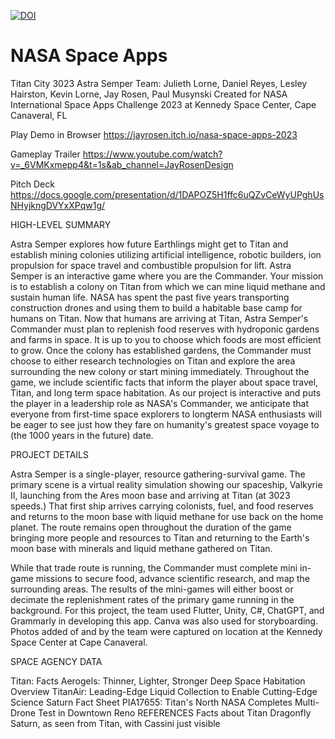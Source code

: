 [![DOI](https://zenodo.org/badge/702517504.svg)](https://doi.org/10.5281/zenodo.14739299)

# NASA Space Apps
Titan City 3023
Astra Semper Team:  Julieth Lorne, Daniel  Reyes, Lesley Hairston, Kevin Lorne, Jay Rosen, Paul Musynski
Created for NASA International Space Apps Challenge 2023 at Kennedy Space Center, Cape Canaveral, FL

Play Demo in Browser
https://jayrosen.itch.io/nasa-space-apps-2023

Gameplay Trailer
https://www.youtube.com/watch?v=_6VMKxmepp4&t=1s&ab_channel=JayRosenDesign

Pitch Deck
https://docs.google.com/presentation/d/1DAPOZ5H1ffc6uQZvCeWyUPghUsNHyjkngDVYxXPqw1g/

HIGH-LEVEL SUMMARY

Astra Semper explores how future Earthlings might get to Titan and establish mining colonies utilizing artificial intelligence, robotic builders, ion propulsion for space travel and combustible propulsion for lift. Astra Semper is an interactive game where you are the Commander. Your mission is to establish a colony on Titan from which we can mine liquid methane and sustain human life. NASA has spent the past five years transporting construction drones and using them to build a habitable base camp for humans on Titan. Now that humans are arriving at Titan, Astra Semper's Commander must plan to replenish food reserves with hydroponic gardens and farms in space. It is up to you to choose which foods are most efficient to grow. Once the colony has established gardens, the Commander must choose to either research technologies on Titan and explore the area surrounding the new colony or start mining immediately. Throughout the game, we include scientific facts that inform the player about space travel, Titan, and long term space habitation. As our project is interactive and puts the player in a leadership role as NASA's Commander, we anticipate that everyone from first-time space explorers to longterm NASA enthusiasts will be eager to see just how they fare on humanity's greatest space voyage to (the 1000 years in the future) date.



PROJECT DETAILS

Astra Semper is a single-player, resource gathering-survival game. The primary scene is a virtual reality simulation showing our spaceship, Valkyrie II, launching from the Ares moon base and arriving at Titan (at 3023 speeds.) That first ship arrives carrying colonists, fuel, and food reserves and returns to the moon base with liquid methane for use back on the home planet. The route remains open throughout the duration of the game bringing more people and resources to Titan and returning to the Earth's moon base with minerals and liquid methane gathered on Titan.

While that trade route is running, the Commander must complete mini in-game missions to secure food, advance scientific research, and map the surrounding areas. The results of the mini-games will either boost or decimate the replenishment rates of the primary game running in the background. For this project, the team used Flutter, Unity, C#, ChatGPT, and Grammarly in developing this app. Canva was also used for storyboarding. Photos added of and by the team were captured on location at the Kennedy Space Center at Cape Canaveral.

SPACE AGENCY DATA

Titan: Facts
Aerogels: Thinner, Lighter, Stronger
Deep Space Habitation Overview
TitanAir: Leading-Edge Liquid Collection to Enable Cutting-Edge Science
Saturn Fact Sheet
PIA17655: Titan's North
NASA Completes Multi-Drone Test in Downtown Reno
REFERENCES
Facts about Titan
Dragonfly
Saturn, as seen from Titan, with Cassini just visible
